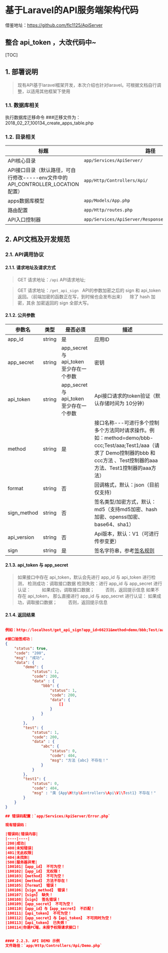 # 基于Laravel的API服务端架构代码

借鉴地址：https://github.com/flc1125/ApiServer

## 整合 api_token ，大改代码中~

[TOC]

## 1. 部署说明

> 现有API基于laravel框架开发，本次介绍也针对laravel。可根据文档自行调整，以适用其他框架下使用

### 1.1. 数据库相关

执行数据库迁移命令 ###迁移文件为：2018_02_27_100134_create_apps_table.php


### 1.2. 目录相关

|标题|路径|
|----|----|
|API核心目录|`app/Services/ApiServer/`|
|API接口目录（默认路径，可自行修改-----env文件中的 API_CONTROLLER_LOCATION 配置）|`app/Http/Controllers/Api/`|
|apps数据库模型|`app/Models/App.php`|
|路由配置|`app/Http/routes.php`|
|API入口控制器|`app/Services/ApiServer/Response/RouterController.php`|

## 2. API文档及开发规范

### 2.1. API调用协议

#### 2.1.1. 请求地址及请求方式

> GET 请求地址：`/api`   API请求地址;

> GET 请求地址：`/get_api_sign`   API的参数加密之后的 sign 和 api_token 返回。（前端加密的函数正在写，到时候也会发布出来）
    除了 hash 加密，其余 加密返回的 sign 全部大写。

#### 2.1.2. 公共参数

|参数名|类型|是否必须|描述|
|----|----|----|----|
|app_id|string|是|应用ID|
|app_secret|string|app_secret 与 api_token 至少存在一个参数|密钥|
|api_token|string|app_secret 与 api_token 至少存在一个参数|Api接口请求的token验证（默认存储时间为 10分钟）|
|method|string|是|接口名称---可进行多个控制多个方法同时请求操作。例如：method=demo/bbb-ccc;Test/aaa;Test1/aaa（请求了 Demo控制器的bbb 和 ccc方法 、Test控制器的aaa方法、Test1控制器的aaa方法）|
|format|string|否|回调格式，默认：json（目前仅支持）|
|sign_method|string|否|签名类型/加密方式，默认：md5（支持md5加密、hash加密、openssl加密、base64、sha1）|
|api_version|string|否|Api版本，默认：V1（可进行传参变更）|
|sign|string|是|签名字符串，参考[签名规则](#签名规则)|

#### 2.1.3. api_token 与 app_secret

> 如果接口中存在 api_token，默认会先进行 app_id 与 api_token 进行检测，
 检测成功：调取接口数据
 检测失败：进行 app_id 与 app_secret 进行认证：
          如果成功，调取接口数据；
          否则，返回提示信息
> 如果不存在 api_token， 那么直接进行 app_id 与 app_secret 进行认证：
          如果成功，调取接口数据；
          否则，返回提示信息

#### 2.1.4. 返回结果

```json

例如：http://localhost/get_api_sign?app_id=66231&method=demo/bbb;Test/aaa;Test1/aaa&sign_method=md5&app_secret=0326&sign=C0D19C39E8DFE3FDF78915718C40902E&api_version=v2

#接口验签成功：
{
    "status": true,
    "code": "200",
    "msg": "成功",
    "data": {
        "demo": {
            "status": 1,
            "code": 200,
            "data" : {
                "bbb": {
                    "status": 1,
                    "code": 200,
                    "data": {
                        []
                    }
                }
            }
        },
        "test": {
            "status": 1,
            "code": 200,
            "data" : {
                "abc": {
                    "status": 0,
                    "code": 404,
                    "msg": "方法 {abc} 不存在！"
                }
            }
        },
        "test1": {
            "status": 0,
            "code": 404,
            "msg" : "类 {App\Http\Controllers\Api\V1\Test1} 不存在！"
        }
    }
}

## 错误码配置：`app/Services/ApiServer/Error.php`

现有错误码：

|错误码|错误内容|
|----|----|
|200|成功|
|400|未知错误|
|401|无此权限|
|404|未找到|
|500|服务器异常|
|100101|【app_id】 不可为空！
|100102|【app_id】 无权限！
|100103|【method】 不可为空！
|100104|【method】 方法不存在！
|100105|【format】 错误！
|100106|【sign_method】 错误！
|100107|【sign】 缺失！
|100108|【sign】 签名错误！
|100109|【app_secret】 不可为空！
|100110|【app_id】与【app_secret】 不匹配！
|100111|【api_token】 不可为空！
|100112|【app_secret】与【api_token】 不可同时为空！
|100113|【api_token】 已失效！
|100114|你是PC端，未授予权限请求接口！


#### 2.2.3. API DEMO 示例
文件路径：`app/Http/Controllers/Api/Demo.php`
